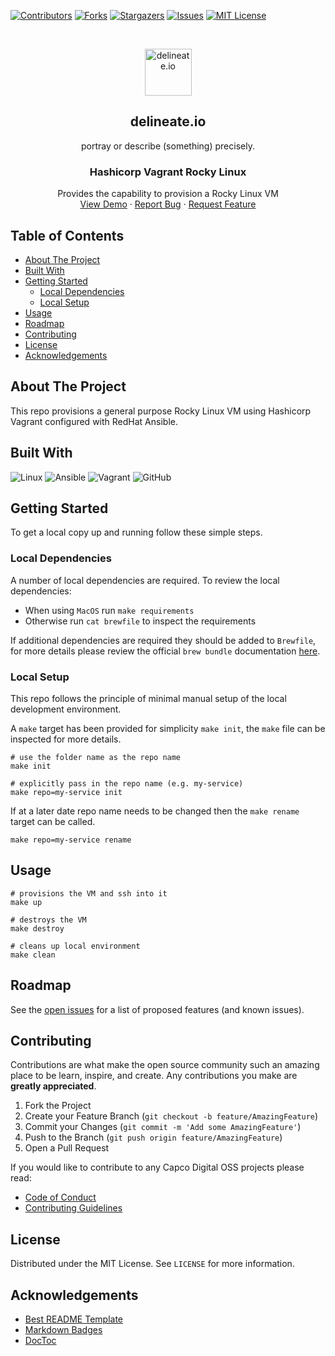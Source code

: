 [![Contributors][contributors-shield]][contributors-url]
[![Forks][forks-shield]][forks-url]
[![Stargazers][stars-shield]][stars-url]
[![Issues][issues-shield]][issues-url]
[![MIT License][license-shield]][license-url]

<!-- PROJECT LOGO -->
<br />
<p align="center">
  <img alt="delineate.io" src="https://github.com/delineateio/.github/blob/master/assets/logo.png?raw=true" height="75" />
  <h2 align="center">delineate.io</h2>
  <p align="center">portray or describe (something) precisely.</p>

  <h3 align="center">Hashicorp Vagrant Rocky Linux</h3>

  <p align="center">
    Provides the capability to provision a Rocky Linux VM
    <br />
    <a href="https://github.com/delineateio/oss-template">View Demo</a>
    ·
    <a href="https://github.com/delineateio/oss-template/issues">Report Bug</a>
    ·
    <a href="https://github.com/delineateio/oss-template/issues">Request Feature</a>
  </p>
</p>

## Table of Contents

<!-- START doctoc generated TOC please keep comment here to allow auto update -->
<!-- DON'T EDIT THIS SECTION, INSTEAD RE-RUN doctoc TO UPDATE -->

- [About The Project](#about-the-project)
- [Built With](#built-with)
- [Getting Started](#getting-started)
  - [Local Dependencies](#local-dependencies)
  - [Local Setup](#local-setup)
- [Usage](#usage)
- [Roadmap](#roadmap)
- [Contributing](#contributing)
- [License](#license)
- [Acknowledgements](#acknowledgements)

<!-- END doctoc generated TOC please keep comment here to allow auto update -->

<!-- ABOUT THE PROJECT -->
## About The Project

This repo provisions a general purpose Rocky Linux VM using Hashicorp Vagrant configured with RedHat Ansible.

## Built With

![Linux](https://img.shields.io/badge/Linux-FCC624?style=for-the-badge&logo=linux&logoColor=black)
![Ansible](https://img.shields.io/badge/ansible-%231A1918.svg?style=for-the-badge&logo=ansible&logoColor=white)
![Vagrant](https://img.shields.io/badge/vagrant-%231563FF.svg?style=for-the-badge&logo=vagrant&logoColor=white)
![GitHub](https://img.shields.io/badge/github-%23121011.svg?style=for-the-badge&logo=github&logoColor=white)

<!-- GETTING STARTED -->
## Getting Started

To get a local copy up and running follow these simple steps.

### Local Dependencies

A number of local dependencies are required.  To review the local dependencies:

* When using `MacOS` run `make requirements`
* Otherwise run `cat brewfile` to inspect the requirements

If additional dependencies are required they should be added to `Brewfile`, for more details please review the official `brew bundle` documentation [here](https://github.com/Homebrew/homebrew-bundle).

### Local Setup

This repo follows the principle of minimal manual setup of the local development environment.

 A `make` target has been provided for simplicity ```make init```, the `make` file can be inspected for more details.

 ```shell
# use the folder name as the repo name
make init

# explicitly pass in the repo name (e.g. my-service)
make repo=my-service init
 ```

If at a later date repo name needs to be changed then the `make rename` target can be called.

```shell
make repo=my-service rename
```

<!-- USAGE EXAMPLES -->
## Usage

```shell
# provisions the VM and ssh into it
make up

# destroys the VM
make destroy

# cleans up local environment
make clean
```

<!-- ROADMAP -->
## Roadmap

See the [open issues](https://github.com/delineateio/oss-template/issues) for a list of proposed features (and known issues).

<!-- CONTRIBUTING -->
## Contributing

Contributions are what make the open source community such an amazing place to be learn, inspire, and create. Any contributions you make are **greatly appreciated**.

1. Fork the Project
2. Create your Feature Branch (`git checkout -b feature/AmazingFeature`)
3. Commit your Changes (`git commit -m 'Add some AmazingFeature'`)
4. Push to the Branch (`git push origin feature/AmazingFeature`)
5. Open a Pull Request

If you would like to contribute to any Capco Digital OSS projects please read:

* [Code of Conduct](https://github.com/delineateio/.github/blob/master/CODE_OF_CONDUCT.md)
* [Contributing Guidelines](https://github.com/delineateio/.github/blob/master/CONTRIBUTING.md)

<!-- LICENSE -->
## License

Distributed under the MIT License. See `LICENSE` for more information.

<!-- ACKNOWLEDGEMENTS -->
## Acknowledgements

* [Best README Template](https://github.com/othneildrew/Best-README-Template)
* [Markdown Badges](https://github.com/Ileriayo/markdown-badges)
* [DocToc](https://github.com/thlorenz/doctoc)

<!-- MARKDOWN LINKS & IMAGES -->
<!-- https://www.markdownguide.org/basic-syntax/#reference-style-links -->
[contributors-shield]: https://img.shields.io/github/contributors/delineateio/oss-template.svg?style=for-the-badge
[contributors-url]: https://github.com/delineateio/oss-template/graphs/contributors
[forks-shield]: https://img.shields.io/github/forks/delineateio/oss-template.svg?style=for-the-badge
[forks-url]: https://github.com/delineateio/oss-template/network/members
[stars-shield]: https://img.shields.io/github/stars/delineateio/oss-template.svg?style=for-the-badge
[stars-url]: https://github.com/delineateio/oss-template/stargazers
[issues-shield]: https://img.shields.io/github/issues/delineateio/oss-template.svg?style=for-the-badge
[issues-url]: https://github.com/delineateio/oss-template/issues
[license-shield]: https://img.shields.io/github/license/delineateio/oss-template.svg?style=for-the-badge
[license-url]: https://github.com/delineateio/oss-template/blob/master/LICENSE
